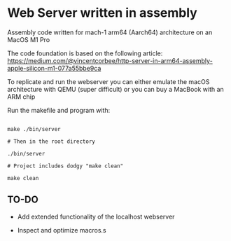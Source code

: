 # Web Server written in assembly

Assembly code written for mach-1 arm64 (Aarch64) architecture on an MacOS M1 Pro

The code foundation is based on the following article: https://medium.com/@vincentcorbee/http-server-in-arm64-assembly-apple-silicon-m1-077a55bbe9ca

To replicate and run the webserver you can either emulate the macOS
architecture with QEMU (super difficult) or you can buy a MacBook with an ARM
chip

Run the makefile and program with:

```shell

make ./bin/server

# Then in the root directory

./bin/server

# Project includes dodgy "make clean"

make clean

```

## TO-DO 

- Add extended functionality of the localhost webserver

- Inspect and optimize macros.s
